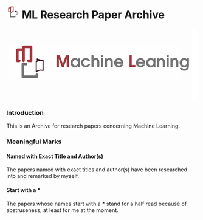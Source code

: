 # <img src="https://github.com/ChenZhouUC/ML_ResearchPaperArchive/blob/master/assets/ml.png" height="35" alt="logo"/> ML Research Paper Archive

<div align=center>
<img src="https://github.com/ChenZhouUC/ML_ResearchPaperArchive/blob/master/assets/ML_concept.png" alt="concept" width="600" align="center"/>
</div>

### Introduction

This is an Archive for research papers concerning Machine Learning.

### Meaningful Marks

#### Named with Exact Title and Author(s)

The papers named with exact titles and author(s) have been researched into and remarked by myself.

#### Start with a *

The papers whose names start with a * stand for a half read because of abstruseness, at least for me at the moment.
